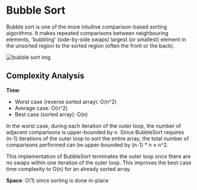 # Bubble Sort
Bubble sort is one of the more intuitive comparison-based sorting algorithms.
It makes repeated comparisons between neighbouring elements, 'bubbling' (side-by-side swaps)
largest (or smallest) element in the unsorted region to the sorted region (often the front or the back).

![bubble sort img](../../../../../../docs/assets/images/BubbleSort.jpeg)

## Complexity Analysis
**Time**:
  - Worst case (reverse sorted array): O(n^2)
  - Average case: O(n^2)
  - Best case (sorted array): O(n)

In the worst case, during each iteration of the outer loop, the number of adjacent comparisons is upper-bounded
by n. Since BubbleSort requires (n-1) iterations of the outer loop to sort the entire array, the total number
of comparisons performed can be upper-bounded by (n-1) * n ≈ n^2.

This implementation of BubbleSort terminates the outer loop once there are no swaps within one iteration of the
outer loop. This improves the best case time complexity to O(n) for an already sorted array.

**Space**: O(1) since sorting is done in-place
